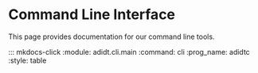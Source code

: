 # Command Line Interface

This page provides documentation for our command line tools.


::: mkdocs-click
    :module: adidt.cli.main
    :command: cli
    :prog_name: adidtc
    :style: table
